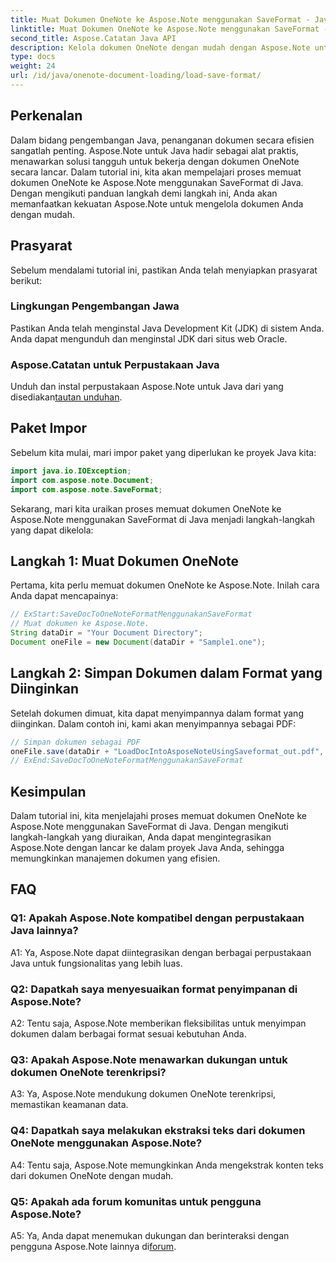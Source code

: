 ```yaml
---
title: Muat Dokumen OneNote ke Aspose.Note menggunakan SaveFormat - Java
linktitle: Muat Dokumen OneNote ke Aspose.Note menggunakan SaveFormat - Java
second_title: Aspose.Catatan Java API
description: Kelola dokumen OneNote dengan mudah dengan Aspose.Note untuk Java menggunakan SaveFormat. Tingkatkan kemampuan penanganan dokumen Java Anda secara lancar dengan Aspose.Note.
type: docs
weight: 24
url: /id/java/onenote-document-loading/load-save-format/
---
```

## Perkenalan

Dalam bidang pengembangan Java, penanganan dokumen secara efisien sangatlah penting. Aspose.Note untuk Java hadir sebagai alat praktis, menawarkan solusi tangguh untuk bekerja dengan dokumen OneNote secara lancar. Dalam tutorial ini, kita akan mempelajari proses memuat dokumen OneNote ke Aspose.Note menggunakan SaveFormat di Java. Dengan mengikuti panduan langkah demi langkah ini, Anda akan memanfaatkan kekuatan Aspose.Note untuk mengelola dokumen Anda dengan mudah.

## Prasyarat

Sebelum mendalami tutorial ini, pastikan Anda telah menyiapkan prasyarat berikut:

### Lingkungan Pengembangan Jawa

Pastikan Anda telah menginstal Java Development Kit (JDK) di sistem Anda. Anda dapat mengunduh dan menginstal JDK dari situs web Oracle.

### Aspose.Catatan untuk Perpustakaan Java

 Unduh dan instal perpustakaan Aspose.Note untuk Java dari yang disediakan[tautan unduhan](https://releases.aspose.com/note/java/).

## Paket Impor

Sebelum kita mulai, mari impor paket yang diperlukan ke proyek Java kita:

```java
import java.io.IOException;
import com.aspose.note.Document;
import com.aspose.note.SaveFormat;
```

Sekarang, mari kita uraikan proses memuat dokumen OneNote ke Aspose.Note menggunakan SaveFormat di Java menjadi langkah-langkah yang dapat dikelola:

## Langkah 1: Muat Dokumen OneNote

Pertama, kita perlu memuat dokumen OneNote ke Aspose.Note. Inilah cara Anda dapat mencapainya:

```java
// ExStart:SaveDocToOneNoteFormatMenggunakanSaveFormat
// Muat dokumen ke Aspose.Note.
String dataDir = "Your Document Directory";
Document oneFile = new Document(dataDir + "Sample1.one");
```

## Langkah 2: Simpan Dokumen dalam Format yang Diinginkan

Setelah dokumen dimuat, kita dapat menyimpannya dalam format yang diinginkan. Dalam contoh ini, kami akan menyimpannya sebagai PDF:

```java
// Simpan dokumen sebagai PDF
oneFile.save(dataDir + "LoadDocIntoAsposeNoteUsingSaveformat_out.pdf", SaveFormat.Pdf);
// ExEnd:SaveDocToOneNoteFormatMenggunakanSaveFormat
```

## Kesimpulan

Dalam tutorial ini, kita menjelajahi proses memuat dokumen OneNote ke Aspose.Note menggunakan SaveFormat di Java. Dengan mengikuti langkah-langkah yang diuraikan, Anda dapat mengintegrasikan Aspose.Note dengan lancar ke dalam proyek Java Anda, sehingga memungkinkan manajemen dokumen yang efisien.

## FAQ

### Q1: Apakah Aspose.Note kompatibel dengan perpustakaan Java lainnya?

A1: Ya, Aspose.Note dapat diintegrasikan dengan berbagai perpustakaan Java untuk fungsionalitas yang lebih luas.

### Q2: Dapatkah saya menyesuaikan format penyimpanan di Aspose.Note?

A2: Tentu saja, Aspose.Note memberikan fleksibilitas untuk menyimpan dokumen dalam berbagai format sesuai kebutuhan Anda.

### Q3: Apakah Aspose.Note menawarkan dukungan untuk dokumen OneNote terenkripsi?

A3: Ya, Aspose.Note mendukung dokumen OneNote terenkripsi, memastikan keamanan data.

### Q4: Dapatkah saya melakukan ekstraksi teks dari dokumen OneNote menggunakan Aspose.Note?

A4: Tentu saja, Aspose.Note memungkinkan Anda mengekstrak konten teks dari dokumen OneNote dengan mudah.

### Q5: Apakah ada forum komunitas untuk pengguna Aspose.Note?

 A5: Ya, Anda dapat menemukan dukungan dan berinteraksi dengan pengguna Aspose.Note lainnya di[forum](https://forum.aspose.com/c/note/28).